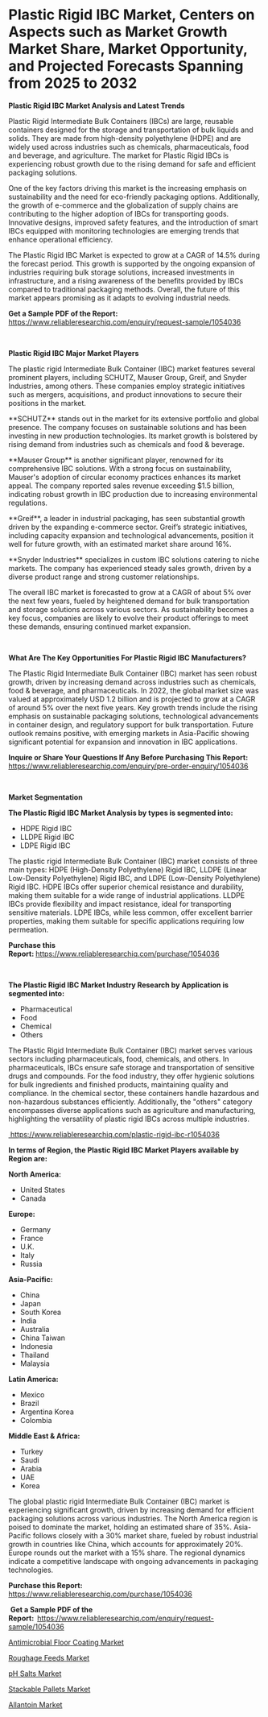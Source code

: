 <p><h1>Plastic Rigid IBC Market, Centers on Aspects such as Market Growth Market Share, Market Opportunity, and Projected Forecasts Spanning from 2025 to 2032</h1></p><p><strong>Plastic Rigid IBC Market Analysis and Latest Trends</strong></p>
<p><p>Plastic Rigid Intermediate Bulk Containers (IBCs) are large, reusable containers designed for the storage and transportation of bulk liquids and solids. They are made from high-density polyethylene (HDPE) and are widely used across industries such as chemicals, pharmaceuticals, food and beverage, and agriculture. The market for Plastic Rigid IBCs is experiencing robust growth due to the rising demand for safe and efficient packaging solutions.</p><p>One of the key factors driving this market is the increasing emphasis on sustainability and the need for eco-friendly packaging options. Additionally, the growth of e-commerce and the globalization of supply chains are contributing to the higher adoption of IBCs for transporting goods. Innovative designs, improved safety features, and the introduction of smart IBCs equipped with monitoring technologies are emerging trends that enhance operational efficiency.</p><p>The Plastic Rigid IBC Market is expected to grow at a CAGR of 14.5% during the forecast period. This growth is supported by the ongoing expansion of industries requiring bulk storage solutions, increased investments in infrastructure, and a rising awareness of the benefits provided by IBCs compared to traditional packaging methods. Overall, the future of this market appears promising as it adapts to evolving industrial needs.</p></p>
<p><strong>Get a Sample PDF of the Report:&nbsp;</strong> <a href="https://www.reliableresearchiq.com/enquiry/request-sample/1054036?utm_campaign=904&utm_medium=2&utm_source=Github&utm_content=ia&utm_term=31032025&utm_id=plastic-rigid-ibc">https://www.reliableresearchiq.com/enquiry/request-sample/1054036</a></p>
<p>&nbsp;</p>
<p><strong>Plastic Rigid IBC Major Market Players</strong></p>
<p><p>The plastic rigid Intermediate Bulk Container (IBC) market features several prominent players, including SCHUTZ, Mauser Group, Greif, and Snyder Industries, among others. These companies employ strategic initiatives such as mergers, acquisitions, and product innovations to secure their positions in the market.</p><p>**SCHUTZ** stands out in the market for its extensive portfolio and global presence. The company focuses on sustainable solutions and has been investing in new production technologies. Its market growth is bolstered by rising demand from industries such as chemicals and food & beverage.</p><p>**Mauser Group** is another significant player, renowned for its comprehensive IBC solutions. With a strong focus on sustainability, Mauser's adoption of circular economy practices enhances its market appeal. The company reported sales revenue exceeding $1.5 billion, indicating robust growth in IBC production due to increasing environmental regulations.</p><p>**Greif**, a leader in industrial packaging, has seen substantial growth driven by the expanding e-commerce sector. Greif’s strategic initiatives, including capacity expansion and technological advancements, position it well for future growth, with an estimated market share around 16%. </p><p>**Snyder Industries** specializes in custom IBC solutions catering to niche markets. The company has experienced steady sales growth, driven by a diverse product range and strong customer relationships.</p><p>The overall IBC market is forecasted to grow at a CAGR of about 5% over the next few years, fueled by heightened demand for bulk transportation and storage solutions across various sectors. As sustainability becomes a key focus, companies are likely to evolve their product offerings to meet these demands, ensuring continued market expansion.</p></p>
<p>&nbsp;</p>
<p><strong>What Are The Key Opportunities For Plastic Rigid IBC Manufacturers?</strong></p>
<p><p>The Plastic Rigid Intermediate Bulk Container (IBC) market has seen robust growth, driven by increasing demand across industries such as chemicals, food & beverage, and pharmaceuticals. In 2022, the global market size was valued at approximately USD 1.2 billion and is projected to grow at a CAGR of around 5% over the next five years. Key growth trends include the rising emphasis on sustainable packaging solutions, technological advancements in container design, and regulatory support for bulk transportation. Future outlook remains positive, with emerging markets in Asia-Pacific showing significant potential for expansion and innovation in IBC applications.</p></p>
<p><strong>Inquire or Share Your Questions If Any Before Purchasing This Report:</strong> <a href="https://www.reliableresearchiq.com/enquiry/pre-order-enquiry/1054036?utm_campaign=904&utm_medium=2&utm_source=Github&utm_content=ia&utm_term=31032025&utm_id=plastic-rigid-ibc">https://www.reliableresearchiq.com/enquiry/pre-order-enquiry/1054036</a></p>
<p>&nbsp;</p>
<p><strong>Market Segmentation</strong></p>
<p><strong>The Plastic Rigid IBC Market Analysis by types is segmented into:</strong></p>
<p><ul><li>HDPE Rigid IBC</li><li>LLDPE Rigid IBC</li><li>LDPE Rigid IBC</li></ul></p>
<p><p>The plastic rigid Intermediate Bulk Container (IBC) market consists of three main types: HDPE (High-Density Polyethylene) Rigid IBC, LLDPE (Linear Low-Density Polyethylene) Rigid IBC, and LDPE (Low-Density Polyethylene) Rigid IBC. HDPE IBCs offer superior chemical resistance and durability, making them suitable for a wide range of industrial applications. LLDPE IBCs provide flexibility and impact resistance, ideal for transporting sensitive materials. LDPE IBCs, while less common, offer excellent barrier properties, making them suitable for specific applications requiring low permeation.</p></p>
<p><strong>Purchase this Report:&nbsp;</strong><a href="https://www.reliableresearchiq.com/purchase/1054036?utm_campaign=904&utm_medium=2&utm_source=Github&utm_content=ia&utm_term=31032025&utm_id=plastic-rigid-ibc">https://www.reliableresearchiq.com/purchase/1054036</a></p>
<p>&nbsp;</p>
<p><strong>The Plastic Rigid IBC Market Industry Research by Application is segmented into:</strong></p>
<p><ul><li>Pharmaceutical</li><li>Food</li><li>Chemical</li><li>Others</li></ul></p>
<p><p>The Plastic Rigid Intermediate Bulk Container (IBC) market serves various sectors including pharmaceuticals, food, chemicals, and others. In pharmaceuticals, IBCs ensure safe storage and transportation of sensitive drugs and compounds. For the food industry, they offer hygienic solutions for bulk ingredients and finished products, maintaining quality and compliance. In the chemical sector, these containers handle hazardous and non-hazardous substances efficiently. Additionally, the "others" category encompasses diverse applications such as agriculture and manufacturing, highlighting the versatility of plastic rigid IBCs across multiple industries.</p></p>
<p><a href="https://www.reliableresearchiq.com/plastic-rigid-ibc-r1054036?utm_campaign=904&utm_medium=2&utm_source=Github&utm_content=ia&utm_term=31032025&utm_id=plastic-rigid-ibc">&nbsp;https://www.reliableresearchiq.com/plastic-rigid-ibc-r1054036</a></p>
<p><strong>In terms of Region, the Plastic Rigid IBC Market Players available by Region are:</strong></p>
<p>
    <p> <strong> North America: </strong>
        <ul>
            <li>United States</li>
            <li>Canada</li>
        </ul>
        </p> 
    <p> <strong> Europe: </strong>
        <ul>
            <li>Germany</li>
            <li>France</li>
            <li>U.K.</li>
            <li>Italy</li>
            <li>Russia</li>
        </ul>
        </p> 
    <p> <strong> Asia-Pacific: </strong>
        <ul>
            <li>China</li>
            <li>Japan</li>
            <li>South Korea</li>
            <li>India</li>
            <li>Australia</li>
            <li>China Taiwan</li>
            <li>Indonesia</li>
            <li>Thailand</li>
            <li>Malaysia</li>
        </ul>
        </p> 
    <p> <strong> Latin America: </strong>
        <ul>
            <li>Mexico</li>
            <li>Brazil</li>
            <li>Argentina Korea</li>
            <li>Colombia</li>
        </ul>
        </p> 
    <p> <strong> Middle East & Africa: </strong>
        <ul>
            <li>Turkey</li>
            <li>Saudi</li>
            <li>Arabia</li>
            <li>UAE</li>
            <li>Korea</li>
        </ul>
    </p>
    </p>
<p><p>The global plastic rigid Intermediate Bulk Container (IBC) market is experiencing significant growth, driven by increasing demand for efficient packaging solutions across various industries. The North America region is poised to dominate the market, holding an estimated share of 35%. Asia-Pacific follows closely with a 30% market share, fueled by robust industrial growth in countries like China, which accounts for approximately 20%. Europe rounds out the market with a 15% share. The regional dynamics indicate a competitive landscape with ongoing advancements in packaging technologies.</p></p>
<p><strong>Purchase this Report: </strong><a href="https://www.reliableresearchiq.com/purchase/1054036?utm_campaign=904&utm_medium=2&utm_source=Github&utm_content=ia&utm_term=31032025&utm_id=plastic-rigid-ibc">https://www.reliableresearchiq.com/purchase/1054036</a></p>
<p>&nbsp;<strong>Get a Sample PDF of the Report:&nbsp;&nbsp;</strong><a href="https://www.reliableresearchiq.com/enquiry/request-sample/1054036?utm_campaign=904&utm_medium=2&utm_source=Github&utm_content=ia&utm_term=31032025&utm_id=plastic-rigid-ibc">https://www.reliableresearchiq.com/enquiry/request-sample/1054036</a></p>
<p><strong></strong></p>
<p><p><a href="https://github.com/rosalinebhakta48/Market-Research-Report-List-1/blob/main/antimicrobial-floor-coating-market.md?utm_campaign=904&utm_medium=2&utm_source=Github&utm_content=ia&utm_term=31032025&utm_id=plastic-rigid-ibc">Antimicrobial Floor Coating Market</a></p><p><a href="https://github.com/lateshab69/Market-Research-Report-List-1/blob/main/roughage-feeds-market.md?utm_campaign=904&utm_medium=2&utm_source=Github&utm_content=ia&utm_term=31032025&utm_id=plastic-rigid-ibc">Roughage Feeds Market</a></p><p><a href="https://github.com/hedbomkrahe/Market-Research-Report-List-1/blob/main/ph-salts-market.md?utm_campaign=904&utm_medium=2&utm_source=Github&utm_content=ia&utm_term=31032025&utm_id=plastic-rigid-ibc">pH Salts Market</a></p><p><a href="https://github.com/nkbaroga/Market-Research-Report-List-1/blob/main/stackable-pallets-market.md?utm_campaign=904&utm_medium=2&utm_source=Github&utm_content=ia&utm_term=31032025&utm_id=plastic-rigid-ibc">Stackable Pallets Market</a></p><p><a href="https://github.com/elvutedipela/Market-Research-Report-List-1/blob/main/allantoin-market.md?utm_campaign=904&utm_medium=2&utm_source=Github&utm_content=ia&utm_term=31032025&utm_id=plastic-rigid-ibc">Allantoin Market</a></p></p>
